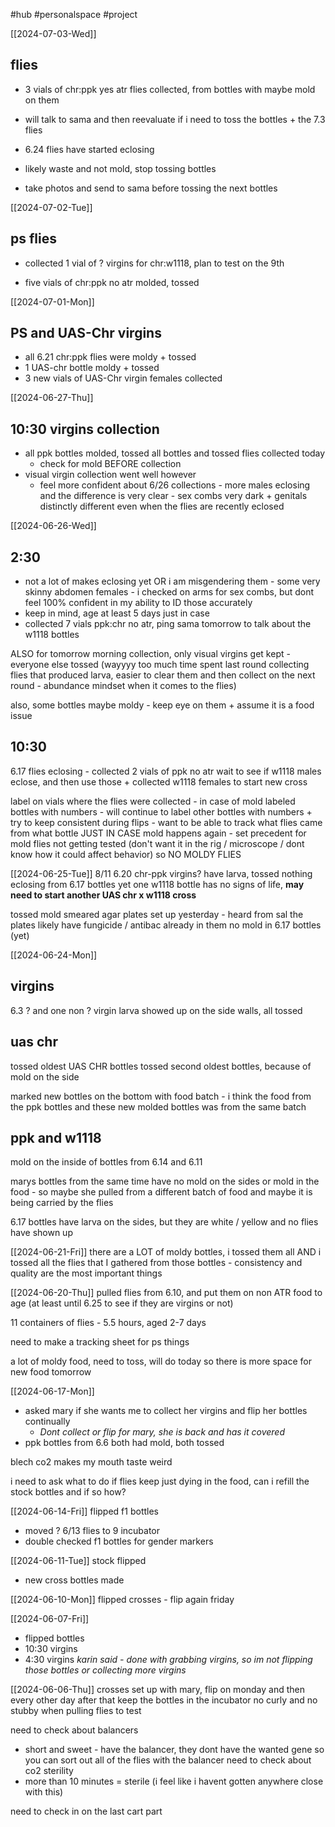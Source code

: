 #hub #personalspace #project 

[[2024-07-03-Wed]]
## flies
- 3 vials of chr:ppk yes atr flies collected, from bottles with maybe mold on them 
- will talk to sama and then reevaluate if i need to toss the bottles + the 7.3 flies
- 6.24 flies have started eclosing

- likely waste and not mold, stop tossing bottles
- take photos and send to sama before tossing the next bottles

[[2024-07-02-Tue]]
## ps flies
- collected 1 vial of ? virgins for chr:w1118, plan to test on the 9th

- five vials of chr:ppk no atr molded, tossed

[[2024-07-01-Mon]]
## PS and UAS-Chr virgins
- all 6.21 chr:ppk flies were moldy + tossed
- 1 UAS-chr bottle moldy + tossed
- 3 new vials of UAS-Chr virgin females collected

[[2024-06-27-Thu]]
## 10:30 virgins collection
- all ppk bottles molded, tossed all bottles and tossed flies collected today
	- check for mold BEFORE collection
- visual virgin collection went well however 
	- feel more confident about 6/26 collections - more males eclosing and the difference is very clear - sex combs very dark + genitals distinctly different even when the flies are recently eclosed

[[2024-06-26-Wed]]
## 2:30
- not a lot of makes eclosing yet OR i am misgendering them - some very skinny abdomen females - i checked on arms for sex combs, but dont feel 100% confident in my ability to ID those accurately 
- keep in mind, age at least 5 days just in case
- collected 7 vials ppk:chr no atr, ping sama tomorrow to talk about the w1118 bottles

ALSO for tomorrow morning collection, only visual virgins get kept - everyone else tossed (wayyyy too much time spent last round collecting flies that produced larva, easier to clear them and then collect on the next round - abundance mindset when it comes to the flies)

also, some bottles maybe moldy - keep eye on them + assume it is a food issue

## 10:30
6.17 flies eclosing - collected 2 vials of ppk no atr
wait to see if w1118 males eclose, and then use those + collected w1118 females to start new cross 

label on vials where the flies were collected - in case of mold
labeled bottles with numbers - will continue to label other bottles with numbers + try to keep consistent during flips - want to be able to track what flies came from what bottle JUST IN CASE mold happens again - set precedent for mold flies not getting tested (don't want it in the rig / microscope / dont know how it could affect behavior) so NO MOLDY FLIES

[[2024-06-25-Tue]]
8/11 6.20 chr-ppk virgins? have larva, tossed
nothing eclosing from 6.17 bottles yet
one w1118 bottle has no signs of life, **may need to start another UAS chr x w1118 cross**

tossed mold smeared agar plates set up yesterday - heard from sal the plates likely have fungicide / antibac already in them 
no mold in 6.17 bottles (yet)

[[2024-06-24-Mon]]
## virgins
6.3 ? and one non ? virgin larva showed up on the side walls, all tossed

## uas chr
tossed oldest UAS CHR bottles
tossed second oldest bottles, because of mold on the side

marked new bottles on the bottom with food batch - i think the food from the ppk bottles and these new molded bottles was from the same batch

## ppk and w1118
mold on the inside of bottles from 6.14 and 6.11

marys bottles from the same time have no mold on the sides or mold in the food - so maybe she pulled from a different batch of food and maybe it is being carried by the flies 

6.17 bottles have larva on the sides, but they are white / yellow and no flies have shown up

[[2024-06-21-Fri]]
there are a LOT of moldy bottles, i tossed them all AND i tossed all the flies that I gathered from those bottles - consistency and quality are the most important things

[[2024-06-20-Thu]]
pulled flies from 6.10, and put them on non ATR food to age (at least until 6.25 to see if they are virgins or not)

11 containers of flies - 5.5 hours, aged 2-7 days

need to make a tracking sheet for ps things

a lot of moldy food, need to toss, will do today so there is more space for new food tomorrow

[[2024-06-17-Mon]]
- asked mary if she wants me to collect her virgins and flip her bottles continually
	- *Dont collect or flip for mary, she is back and has it covered*
- ppk bottles from 6.6 both had mold, both tossed

blech co2 makes my mouth taste weird

i need to ask what to do if flies keep just dying in the food, can i refill the stock bottles and if so how?

[[2024-06-14-Fri]]
flipped f1 bottles
- moved ? 6/13 flies to 9 incubator
- double checked f1 bottles for gender markers

[[2024-06-11-Tue]]
stock flipped
- new cross bottles made

[[2024-06-10-Mon]]
flipped crosses - flip again friday

[[2024-06-07-Fri]]
- flipped bottles
- 10:30 virgins
- 4:30 virgins
*karin said - done with grabbing virgins, so im not flipping those bottles or collecting more virgins*

[[2024-06-06-Thu]]
crosses set up with mary, flip on monday and then every other day after that
keep the bottles in the incubator 
no curly and no stubby when pulling flies to test

need to check about balancers 
- short and sweet - have the balancer, they dont have the wanted gene so you can sort out all of the flies with the balancer
need to check about co2 sterility
- more than 10 minutes = sterile (i feel like i havent gotten anywhere close with this)

need to check in on the last cart part